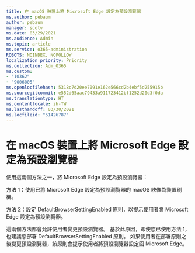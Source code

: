 ```yaml
---
title: 在 macOS 裝置上將 Microsoft Edge 設定為預設瀏覽器
ms.author: pebaum
author: pebaum
manager: scotv
ms.date: 03/29/2021
ms.audience: Admin
ms.topic: article
ms.service: o365-administration
ROBOTS: NOINDEX, NOFOLLOW
localization_priority: Priority
ms.collection: Adm_O365
ms.custom:
- "10362"
- "9006005"
ms.openlocfilehash: 5318c7d20ee7091e162e566cd2b4ebf5d255915b
ms.sourcegitcommit: e552d65aac79433a911723412bf1252d20d3f0da
ms.translationtype: HT
ms.contentlocale: zh-TW
ms.lasthandoff: 03/30/2021
ms.locfileid: "51426787"
---
```

# <a name="set-microsoft-edge-as-the-default-browser-on-a-macos-device"></a>在 macOS 裝置上將 Microsoft Edge 設定為預設瀏覽器

使用這兩個方法之一，將 Microsoft Edge 設定為預設瀏覽器：

方法 1：使用已將 Microsoft Edge 設定為預設瀏覽器的 macOS 映像為裝置刷機。

方法 2：設定 DefaultBrowserSettingEnabled 原則，以提示使用者將 Microsoft Edge 設定為預設瀏覽器。

這兩個方法都會允許使用者變更預設瀏覽器。 基於此原因，即使您已使用方法 1，也建議您部署 DefaultBrowserSettingEnabled 原則。 如果使用者在部署原則之後變更預設瀏覽器，該原則會提示使用者將預設瀏覽器設定回 Microsoft Edge。
